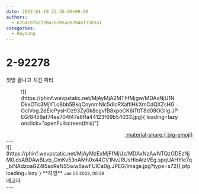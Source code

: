 ```yaml
---
date: 2022-01-19 23:35:09+09:00
authors:
  - 67b4c6fb2220ac6705aa97046f3503a1
categories:
  - Hayoung
---
```


# 2-92278

<div class="post-container" markdown="1">
<div class="content-container md-sidebar__scrollwrap" markdown="1">

첫방 끝나고 치킨 파티
<figure markdown="1">
![](https://phinf.wevpstatic.net/MjAyMjA2MThfMjgw/MDAxNjU1NDkxOTc3MjY1.o8bb5BkqCnynmNlc5dIcRXaftIHkXmCdQXZsHGGclVog.2dEIcPysHOz93Zy0k8cgvfB8xpoCK6iTttT8d08OGIIg.JPEG/8459af74ee704f47a6ffa44123f69b54033.jpg){ loading=lazy onclick="openFullscreen(this)"}
</figure>


</div>
</div>

<div style="text-align: right;" markdown="1">
<a href="https://weverse.io/fromis9/artist/2-92278" style="text-align: right;">:material-share:{.big-emoji}</a>
</div>
---

<div class="comments-container md-sidebar__scrollwrap" markdown="1">
<div class="comment" markdown="1">
<div class='id-container' markdown="1">
![](https://phinf.wevpstatic.net/MjAyMzExMjFfMjUz/MDAxNzAwNTQzODEzNjM0.dsABDAwBLvb_CmKv53nAMh0x44CV1NvJRUsHloAtzVEg.spqUAHYle7q_biNAdzoaGZ4l5soReNS5ww6awFUlCa0g.JPEG/image.jpg?type=s72){ pfp loading=lazy }
**<span class="artist">하영</span>** <small>Jan 05 2023, 00:39</small><br>
</div>
<div class='comment-body' markdown="1">
배고파
</div>
</div>
</div>
---
